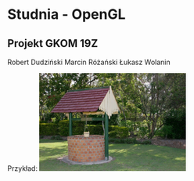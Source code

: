 # Studnia - OpenGL
## Projekt GKOM 19Z

Robert Dudziński
Marcin Różański
Łukasz Wolanin

Przykład:
<img src="/images/5cf618a6963c0_o_large.jpg" alt="drawing" width="300"/>